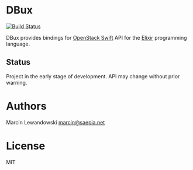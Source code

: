 # DBux
[![Build Status](https://travis-ci.org/mspanc/openstax_swift.svg?branch=master)](https://travis-ci.org/mspanc/openstax_swift)

DBux provides bindings for [OpenStack Swift](http://docs.openstack.org/developer/swift/api/object_api_v1_overview.html)
API for the [Elixir](http://elixir-lang.org) programming language.


## Status

Project in the early stage of development. API may change without prior warning.


# Authors

Marcin Lewandowski <marcin@saepia.net>

# License

MIT
